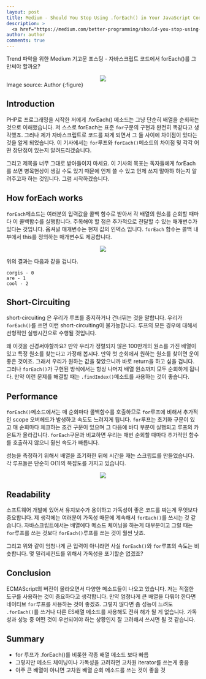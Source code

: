 ```yaml
---
layout: post
title: Medium - Should You Stop Using .forEach() in Your JavaScript Code?
description: >
  <a href="https://medium.com/better-programming/should-you-stop-using-foreach-in-your-javascript-code-efe1e86c78e5"> 원문 - Joey Colon </a>
author: author
comments: true
---
```


Trend 파악을 위한 Medium 기고문 포스팅 - 자바스크립트 코드에서 forEach()를 그만써야 할까요?

<center>
<img src="https://miro.medium.com/proxy/1*xx8z3FF940mMWMTyNSPGDA.jpeg"/>
</center>
Image source: Author
{:figure}

## Introduction
PHP로 프로그래밍을 시작한 저에게 .forEach() 메소드는 그냥 단순히 배열을 순회하는 것으로 이해했습니다. 저 스스로 forEach는 표준 `for`구문의 구현과 완전히 똑같다고 생각했죠. 그러나 제가 자바스크립트로 코드를 짜게 되면서 그 둘 사이에 차이점이 있다는 것을 알게 되었습니다. 이 기사에서는 `for`루프와 `forEach()`메소드의 차이점 및 각각 어떤 장단점이 있는지 알려드리겠습니다.

그리고 제목을 너무 그대로 받아들이지 마세요. 이 기사의 목표는 독자들에게 forEach를 쓰면 병목현상이 생길 수도 있기 때문에 언제 쓸 수 있고 언제 쓰지 말아햐 하는지 알려주고자 하는 것입니다. 그럼 시작하겠습니다.

## How forEach works
`forEach`메소드는 여러분의 입력값을 콜백 함수로 받아서 각 배열의 원소를 순회할 때마다 이 콜백함수를 실행합니다. 주목해야 할 점은 추가적으로 전달할 수 있는 매개변수가 있다는 것입니다. 옵셔널 매개변수는 현재 값의 인덱스 입니다. `forEach` 함수는 콜백 내부에서 this를 정의하는 매개변수도 제공합니다.

<center>
<img src="https://miro.medium.com/max/700/0*QwwmTTyEyoxYUfuH.png"/>
</center>

위의 결과는 다음과 같을 겁니다.
```
corgis - 0
are - 1
cool - 2
```

## Short-Circuiting
short-circuiting 은 우리가 루프를 중지하거나 건너뛰는 것을 말합니다. 우리가 `forEach()`를 쓰면 이런 short-circuiting이 불가능합니다. 루프의 모든 경우에 대해서 선형적인 실행시간으로 수행될 것입니다.

왜 이것을 신경써야할까요? 만약 우리가 정렬되지 않은 100만개의 원소를 가진 배열이 있고 특정 원소를 찾는다고 가정해 봅시다. 만약 첫 순회에서 원하는 원소를 찾이면 운이 좋은 것이죠. 그래서 우리가 원하는 값을 찾았으니까 바로 return을 하고 싶을 겁니다. 그러나 `forEach()`가 구현된 방식에서는 항상 나머지 배열 원소까지 모두 순회하게 됩니다. 만약 이런 문제를 해결할 때는 `.findIndex()`메소드를 사용하는 것이 좋습니다.

## Performance
`forEach()`메소드에서는 매 순회마다 콜백함수를 호출하므로 `for`루프에 비해서 추가적인 scope 오버헤드가 발생하고 속도도 느려지게 됩니다. `for`루프는 초기화 구문이 있고 매 순회마다 체크하는 조건 구문이 있으며 그 다음에 바디 부분이 실행되고 루프의 카운트가 올라갑니다. `forEach`구문과 비교하면 우리는 매번 순회할 때마다 추가적인 함수를 호출하지 않으니 훨씬 속도가 빠릅니다.

성능을 측정하기 위해서 배열을 초기화한 뒤에 시간을 재는 스크립트를 만들었습니다. 각 루프들은 단순히 O(1)의 복잡도를 가지고 있습니다.

<center>
<img src="https://miro.medium.com/max/438/1*6nliuX3pkAVE7YCZtC_5Ig.png"/>
</center>

## Readability
소프트웨어 개발에 있어서 유지보수가 용이하고 가독성이 좋은 코드를 짜는게 무엇보다 중요합니다. 제 생각에는 여러분이 가독성 때문에 계속해서 `forEach()`를 쓰시는 것 같습니다. 자바스크립트에서는 배열에다 메소드 체이닝을 하는게 대부분이고 그럴 때는 `for`루프를 쓰는 것보다 `forEach()`루프를 쓰는 것이 훨씬 낫죠.

그리고 위와 같이 엄청나게 큰 입력이 아니라면 사실 `forEach()`와 `for`루프의 속도는 비슷합니다. 몇 밀리세컨드를 위해서 가독성을 포기할순 없겠죠?

## Conclusion
ECMAScript의 버전이 올라오면서 다양한 메소드들이 나오고 있습니다. 저는 적절한 도구를 사용하는 것이 중요하다고 생각합니다. 만약 엄청나게 큰 배열을 다뤄야 한다면 네이티브 `for`루프를 사용하는 것이 좋겠죠. 그렇지 않다면 좀 성능이 느려도 `.forEach()`를 쓰거나 다른 ES배열 메소드를 사용해도 전혀 해가 될 게 없습니다. 가독성과 성능 중 어떤 것이 우선되어야 하는 상황인지 잘 고려해서 쓰시면 될 것 같습니다.

## Summary
* for 루프가 .forEach()를 비롯한 각종 배열 메소드 보다 빠름
* 그렇지만 메소드 체이닝이나 가독성을 고려하면 고차원 iterator를 쓰는게 좋음
* 아주 큰 배열이 아니면 고차원 배열 순회 메소드를 쓰는 것이 좋을 것
